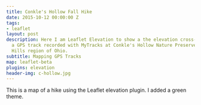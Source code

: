 ```yaml
---
title: Conkle's Hollow Fall Hike
date: 2015-10-12 00:00:00 Z
tags:
- leaflet
layout: post
description: Here I am Leaflet Elevation to show a the elevation cross-section of
  a GPS track recorded with MyTracks at Conkle's Hollow Nature Preserve in the Hocking
  Hills region of Ohio.
subtitle: Mapping GPS Tracks
map: leaflet-beta
plugins: elevation
header-img: c-hollow.jpg
---
```


<!--style>
.dist-marker {
	font-size: 12px;
	border: 1px solid #888;
	border-radius: 10px;
	text-align: center;
	color: #888;
	background: #fff;
  height: 20px!important;
  width: 20px!important;
  margin:-10px!important;
  font-weight:600;
}
</style-->
<div id="map" style="position:relative;">
</div>
<script src="https://www.ovrdc.org/apps/assets/cssjs/leaflet.geometryutil.js"></script>
<script src="https://cdnjs.cloudflare.com/ajax/libs/d3/3.5.6/d3.min.js" charset="utf-8"></script>
<script>
//map
	var map = L.map('map', {
		maxZoom: 16,
		sleep: true
	});
	map.setView([39.4570,-82.5778], 16);
	var hash = L.hash(map);
//tiles
	var esritopo = L.tileLayer('http://server.arcgisonline.com/ArcGIS/rest/services/World_Topo_Map/MapServer/tile/{z}/{y}/{x}', {
		attribution: 'Tiles &copy; Esri &mdash; Esri, DeLorme, NAVTEQ, TomTom, Intermap, iPC, USGS, FAO, NPS, NRCAN, GeoBase, Kadaster NL, Ordnance Survey, Esri Japan, METI, Esri China (Hong Kong), and the GIS User Community'
		}).addTo(map);
	var comic = L.tileLayer('http://api.tiles.mapbox.com/v4/{id}/{z}/{x}/{y}.png?access_token={accessToken}', {
		attribution: 'Imagery from <a href="http://mapbox.com/about/maps/">MapBox</a> &mdash; Map data &copy; <a href="http://www.openstreetmap.org/copyright">OpenStreetMap</a>',
		subdomains: 'abcd',
		id: 'reyemtm.mnijk2mp',
		accessToken: 'pk.eyJ1IjoicmV5ZW10bSIsImEiOiJCTHUxSVZ3In0.Q-qbg_jG0JcT6bfBeiwXQg'
	});

	var osm = L.tileLayer('http://{s}.tile.openstreetmap.fr/hot/{z}/{x}/{y}.png', {
		maxZoom: 19,
		attribution: '&copy; <a href="http://www.openstreetmap.org/copyright">OpenStreetMap</a>, Tiles courtesy of <a href="http://hot.openstreetmap.org/" target="_blank">Humanitarian OpenStreetMap Team</a>'
	});

	var toner = new L.StamenTileLayer("toner");

	var cdb = L.tileLayer('http://a.basemaps.cartocdn.com/light_all/{z}/{x}/{y}.png', {
	        attribution: 'Map data &copy; <a href="http://openstreetmap.org">OpenStreetMap</a> ' +
	                      'contributors, <a href="http://creativecommons.org/licenses/by-sa/2.0/">' +
	                      'CC-BY-SA</a>. Tiles &copy; <a href="http://cartodb.com/attributions">' +
	                      'CartoDB</a>'
  	});
//data
	var el = L.control.elevation({
		position: 'bottomleft',
		theme: 'green-theme',
		width: 500,
		height: 150,
		imperial: true
	}).addTo(map);

	var hike = new L.geoJson.ajax("../../data/c_hollow.geojson", {
	    color: '#629062',
	    weight: 6,
	    opacity: 1,
	    onEachFeature: el.addData.bind(el)
	  }).addTo(map);

	hike.on('data:loaded', function(){
	  ride.addTo(map);
	  map.fitBounds(ride.getBounds());
	});
//controls
	var baseMaps = {
		"OpenStreetMap": osm,
		"Contrast": toner,
		"Comic": comic,
		"Topo": esritopo,
		"Light": cdb
	};
	L.control.layers(baseMaps, null).addTo(map);
</script>

This is a map of a hike using the Leaflet elevation plugin. I added a green theme.
